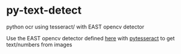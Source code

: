 # py-text-detect
python ocr using tesseract/ with EAST opencv detector

Use the EAST opencv detector defined [here](https://www.pyimagesearch.com/2018/08/20/opencv-text-detection-east-text-detector/) with [pytesseract](https://github.com/madmaze/pytesseract) to get text/numbers from images
